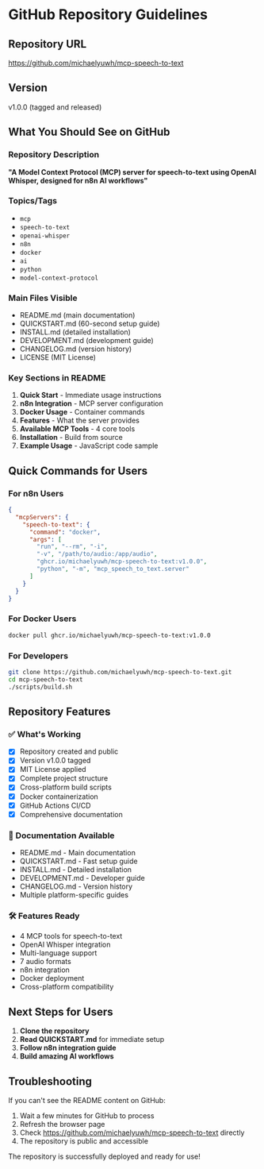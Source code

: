 # GitHub Repository Guidelines

## Repository URL
https://github.com/michaelyuwh/mcp-speech-to-text

## Version
v1.0.0 (tagged and released)

## What You Should See on GitHub

### Repository Description
**"A Model Context Protocol (MCP) server for speech-to-text using OpenAI Whisper, designed for n8n AI workflows"**

### Topics/Tags
- `mcp`
- `speech-to-text`
- `openai-whisper`
- `n8n`
- `docker`
- `ai`
- `python`
- `model-context-protocol`

### Main Files Visible
- README.md (main documentation)
- QUICKSTART.md (60-second setup guide)
- INSTALL.md (detailed installation)
- DEVELOPMENT.md (development guide)
- CHANGELOG.md (version history)
- LICENSE (MIT License)

### Key Sections in README
1. **Quick Start** - Immediate usage instructions
2. **n8n Integration** - MCP server configuration
3. **Docker Usage** - Container commands
4. **Features** - What the server provides
5. **Available MCP Tools** - 4 core tools
6. **Installation** - Build from source
7. **Example Usage** - JavaScript code sample

## Quick Commands for Users

### For n8n Users
```json
{
  "mcpServers": {
    "speech-to-text": {
      "command": "docker",
      "args": [
        "run", "--rm", "-i",
        "-v", "/path/to/audio:/app/audio",
        "ghcr.io/michaelyuwh/mcp-speech-to-text:v1.0.0",
        "python", "-m", "mcp_speech_to_text.server"
      ]
    }
  }
}
```

### For Docker Users
```bash
docker pull ghcr.io/michaelyuwh/mcp-speech-to-text:v1.0.0
```

### For Developers
```bash
git clone https://github.com/michaelyuwh/mcp-speech-to-text.git
cd mcp-speech-to-text
./scripts/build.sh
```

## Repository Features

### ✅ What's Working
- [x] Repository created and public
- [x] Version v1.0.0 tagged
- [x] MIT License applied
- [x] Complete project structure
- [x] Cross-platform build scripts
- [x] Docker containerization
- [x] GitHub Actions CI/CD
- [x] Comprehensive documentation

### 📝 Documentation Available
- README.md - Main documentation
- QUICKSTART.md - Fast setup guide
- INSTALL.md - Detailed installation
- DEVELOPMENT.md - Developer guide
- CHANGELOG.md - Version history
- Multiple platform-specific guides

### 🛠️ Features Ready
- 4 MCP tools for speech-to-text
- OpenAI Whisper integration
- Multi-language support
- 7 audio formats
- n8n integration
- Docker deployment
- Cross-platform compatibility

## Next Steps for Users

1. **Clone the repository**
2. **Read QUICKSTART.md** for immediate setup
3. **Follow n8n integration guide** 
4. **Build amazing AI workflows**

## Troubleshooting

If you can't see the README content on GitHub:
1. Wait a few minutes for GitHub to process
2. Refresh the browser page
3. Check https://github.com/michaelyuwh/mcp-speech-to-text directly
4. The repository is public and accessible

The repository is successfully deployed and ready for use!

